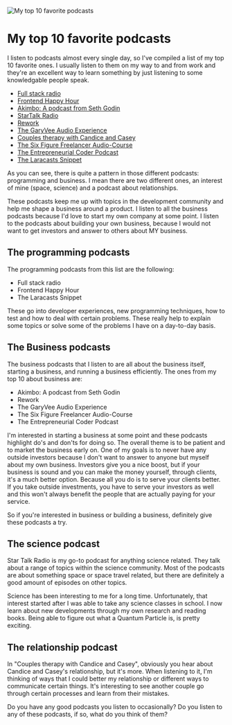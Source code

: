 ![My top 10 favorite podcasts](/images/passions/headphones.jpeg)

# My top 10 favorite podcasts
I listen to podcasts almost every single day, so I've compiled a list of my top 10 favorite ones. 
I usually listen to them on my way to and from work and they're an excellent way to learn something 
by just listening to some knowledgable people speak. 

- [Full stack radio](http://www.fullstackradio.com/)
- [Frontend Happy Hour](https://frontendhappyhour.com/)
- [Akimbo: A podcast from Seth Godin](https://www.akimbo.me/)
- [StarTalk Radio](https://www.startalkradio.net/)
- [Rework](https://rework.fm/)
- [The GaryVee Audio Experience](https://www.garyvaynerchuk.com/podcast/)
- [Couples therapy with Candice and Casey](https://anchor.fm/couples-therapy)
- [The Six Figure Freelancer Audio-Course](https://player.fm/series/the-six-figure-freelancer-audio-course)
- [The Entrepreneurial Coder Podcast](https://www.ecpodcast.io/)
- [The Laracasts Snippet](https://laracasts.com/podcast)

As you can see, there is quite a pattern in those different podcasts: programming and business. 
I mean there are two different ones, an interest of mine (space, science) and a podcast about 
relationships. 

These podcasts keep me up with topics in the development community and help me shape a business 
around a product. I listen to all the business podcasts because I'd love to start my own 
company at some point. I listen to the podcasts about building your own business, 
because I would not want to get investors and answer to others about MY business.

## The programming podcasts
The programming podcasts from this list are the following:
- Full stack radio
- Frontend Happy Hour
- The Laracasts Snippet

These go into developer experiences, new programming techniques, 
how to test and how to deal with certain problems. 
These really help to explain some topics or solve some of the problems I have on a day-to-day basis.

## The Business podcasts
The business podcasts that I listen to are all about the business itself, 
starting a business, and running a business efficiently. 
The ones from my top 10 about business are:
- Akimbo: A podcast from Seth Godin
- Rework
- The GaryVee Audio Experience
- The Six Figure Freelancer Audio-Course
- The Entrepreneurial Coder Podcast

I'm interested in starting a business at some point and these podcasts highlight do's and don'ts for 
doing so. The overall theme is to be patient and to market the business early on. 
One of my goals is to never have any outside investors because I don't want to answer 
to anyone but myself about my own business. Investors give you a nice boost, 
but if your business is sound and you can make the money yourself, through clients, 
it's a much better option. Because all you do is to serve your clients better. 
If you take outside investments, you have to serve your investors as well and this won't always 
benefit the people that are actually paying for your service. 

So if you're interested in business or building a business, definitely give these podcasts a try.

## The science podcast
Star Talk Radio is my go-to podcast for anything science related. 
They talk about a range of topics within the science community. 
Most of the podcasts are about something space or space travel related, 
but there are definitely a good amount of episodes on other topics.

Science has been interesting to me for a long time. Unfortunately, 
that interest started after I was able to take any science classes in school. 
I now learn about new developments through my own research and reading books. 
Being able to figure out what a Quantum Particle is, is pretty exciting. 

## The relationship podcast
In "Couples therapy with Candice and Casey", obviously you hear about Candice and Casey's 
relationship, but it's more. When listening to it, I'm thinking of ways that I could 
better my relationship or different ways to communicate certain things. 
It's interesting to see another couple go through certain processes and learn from their mistakes.

Do you have any good podcasts you listen to occasionally? Do you listen to any of these podcasts, 
if so, what do you think of them?


